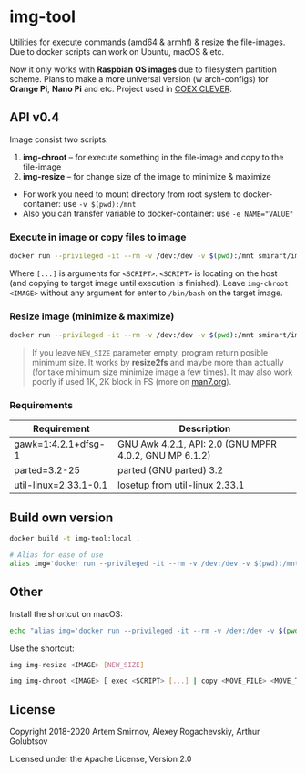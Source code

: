 # img-tool

Utilities for execute commands (amd64 &amp; armhf) &amp; resize the file-images. Due to docker scripts can work on Ubuntu, macOS & etc.

Now it only works with **Raspbian OS images** due to filesystem partition scheme. Plans to make a more universal version (w arch-configs) for **Orange Pi**, **Nano Pi** and etc. Project used in [COEX CLEVER](https://github.com/copterexpress/clever).

## API v0.4

Image consist two scripts:

1. **img-chroot** – for execute something in the file-image and copy to the file-image
2. **img-resize** – for change size of the image to minimize & maximize

* For work you need to mount directory from root system to docker-container: use `-v $(pwd):/mnt`
* Also you can transfer variable to docker-container: use `-e NAME="VALUE"`

### Execute in image or copy files to image

```bash
docker run --privileged -it --rm -v /dev:/dev -v $(pwd):/mnt smirart/img-tool:v0.4 img-chroot <IMAGE> [ exec <SCRIPT> [...] | copy <MOVE_FILES> <MOVE_TO> ]
```

Where `[...]` is arguments for `<SCRIPT>`. `<SCRIPT>` is locating on the host (and copying to target image until execution is finished). Leave `img-chroot <IMAGE>` without any argument for enter to `/bin/bash` on the target image.

### Resize image (minimize & maximize)

```bash
docker run --privileged -it --rm -v /dev:/dev -v $(pwd):/mnt smirart/img-tool:v0.4 img-resize <IMAGE> [NEW_SIZE]
```

> If you leave `NEW_SIZE` parameter empty, program return posible minimum size. It works by **resize2fs** and maybe more than actually (for take minimum size minimize image a few times). It may also work poorly if used 1K, 2K block in FS (more on [man7.org](http://man7.org/linux/man-pages/man8/resize2fs.8.html)).

### Requirements

Requirement | Description
--- | ---
gawk=1:4.2.1+dfsg-1 | GNU Awk 4.2.1, API: 2.0 (GNU MPFR 4.0.2, GNU MP 6.1.2)
parted=3.2-25 | parted (GNU parted) 3.2
util-linux=2.33.1-0.1 | losetup from util-linux 2.33.1

## Build own version

```bash
docker build -t img-tool:local .

# Alias for ease of use
alias img='docker run --privileged -it --rm -v /dev:/dev -v $(pwd):/mnt img-tool:local'
```

## Other

Install the shortcut on macOS:

```bash
echo "alias img='docker run --privileged -it --rm -v /dev:/dev -v $(pwd):/mnt smirart/img-tool:v0.4'" >> ~/.bash_profile
```

Use the shortcut:

```bash
img img-resize <IMAGE> [NEW_SIZE]
```

```bash
img img-chroot <IMAGE> [ exec <SCRIPT> [...] | copy <MOVE_FILE> <MOVE_TO> ]
```

## License

Copyright 2018-2020 Artem Smirnov, Alexey Rogachevskiy, Arthur Golubtsov

Licensed under the Apache License, Version 2.0
